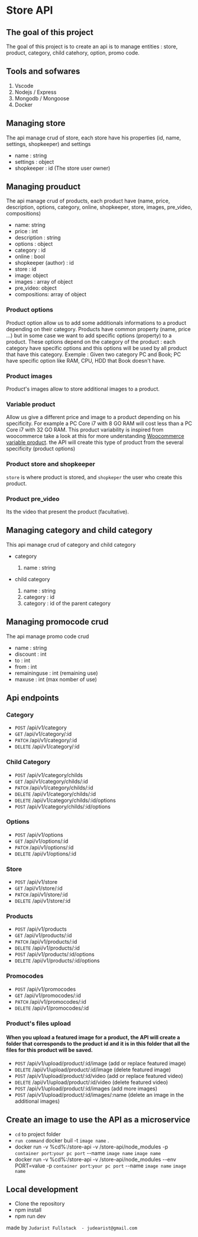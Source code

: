 # Store API

## The goal of this project

The goal of this project is to create an api is to manage entities : store, product, category, child catehory, option, promo code.

## Tools and sofwares

1. Vscode
2. Nodejs / Express
3. Mongodb / Mongoose
4. Docker

## Managing store

The api manage crud of store, each store have his properties (id, name, settings, shopkeeper) and settings

* name : string
* settings : object
* shopkeeper : id (The store user owner)

## Managing prouduct

The api manage crud of products, each product have (name, price, description, options, category, online, shopkeeper, store, images, pre_video, compositions)

* name: string
* price : int
* description : string
* options : object
* category : id
* online : bool
* shopkeeper (author) : id
* store : id
* image: object
* images : array of object
* pre_video: object
* compositions: array of object

### Product options

Product option allow us to add some additionals informations to a product depending on their category.
Products have common property (name, price ...) but in some case we want to add specific options (property)
to a product. These options depend on the category of the product : each category have specific options
and this options will be used by all product that have this category. Exemple : Given two category PC and Book; PC have specific option like RAM, CPU, HDD that Book doesn't have.

### Product images

Product's images allow to store additional images to a product.

### Variable product

Allow us give a different price and image to a product depending on his specificity. For example a PC Core i7 with 8 GO RAM will cost less than a PC Core i7 with 32 GO RAM.
This product variability is inspired from woocommerce  take a look at this for more understanding [Woocommerce variable product](https://woocommerce.com/document/variable-product/).
the API will create this type of product from the several specificity (product options)

### Product store and shopkeeper

`store` is where product is stored, and `shopkeper` the user who create this product.

### Product pre_video

Its the video that present the product (facultative).

## Managing category and child category

This api manage crud of category and child category

* category

    1. name : string

* child category

    1. name : string
    2. category : id
    3. category : id of the parent category

## Managing promocode crud

The api manage promo code crud

* name : string
* discount : int
* to  : int
* from : int
* remaininguse : int (remaining use)
* maxuse : int (max nomber of use)

## Api endpoints

### Category

* `POST` /api/v1/category
* `GET`  /api/v1/category/:id
* `PATCH` /api/v1/category/:id
* `DELETE` /api/v1/category/:id

### Child Category

* `POST` /api/v1/category/childs
* `GET`  /api/v1/category/childs/:id
* `PATCH` /api/v1/category/childs/:id
* `DELETE` /api/v1/category/childs/:id
* `DELETE` /api/v1/category/childs/:id/options
* `POST` /api/v1/category/childs/:id/options

### Options

* `POST` /api/v1/options
* `GET`  /api/v1/options/:id
* `PATCH` /api/v1/options/:id
* `DELETE` /api/v1/options/:id

### Store

* `POST` /api/v1/store
* `GET`  /api/v1/store/:id
* `PATCH` /api/v1/store/:id
* `DELETE` /api/v1/store/:id

### Products

* `POST` /api/v1/products
* `GET`  /api/v1/products/:id
* `PATCH` /api/v1/products/:id
* `DELETE` /api/v1/products/:id
* `POST`   /api/v1/products/:id/options
* `DELETE`   /api/v1/products/:id/options

### Promocodes

* `POST` /api/v1/promocodes
* `GET`  /api/v1/promocodes/:id
* `PATCH` /api/v1/promocodes/:id
* `DELETE` /api/v1/promocodes/:id

### Product's files upload
#### When you upload a featured image for a product, the API will create a folder that corresponds to the product id and it is in this folder that all the files for this product will be saved.

* `POST` /api/v1/upload/product/:id/image (add or replace featured image)
* `DELETE` /api/v1/upload/product/:id/image (delete featured image)
* `POST` /api/v1/upload/product/:id/video (add or replace featured video)
* `DELETE` /api/v1/upload/product/:id/video (delete featured video)
* `POST` /api/v1/upload/product/:id/images (add more images)
* `POST` /api/v1/upload/product/:id/images/:name (delete an image in the additional images)

## Create an image to use the API as a microservice

* `cd` to project folder
* `run command` docker buil -t `image name` .
*  docker run -v %cd%:/store-api -v /store-api/node_modules  -p `container port`:`your pc port` --name `image name`     `image name`
* docker run -v %cd%:/store-api -v /store-api/node_modules --env PORT=value -p `container port`:`your pc port` --name `image name` `image name`

## Local development

* Clone the repository
* npm install
* npm run dev

made by `Judarist Fullstack  - judearist@gmail.com`
